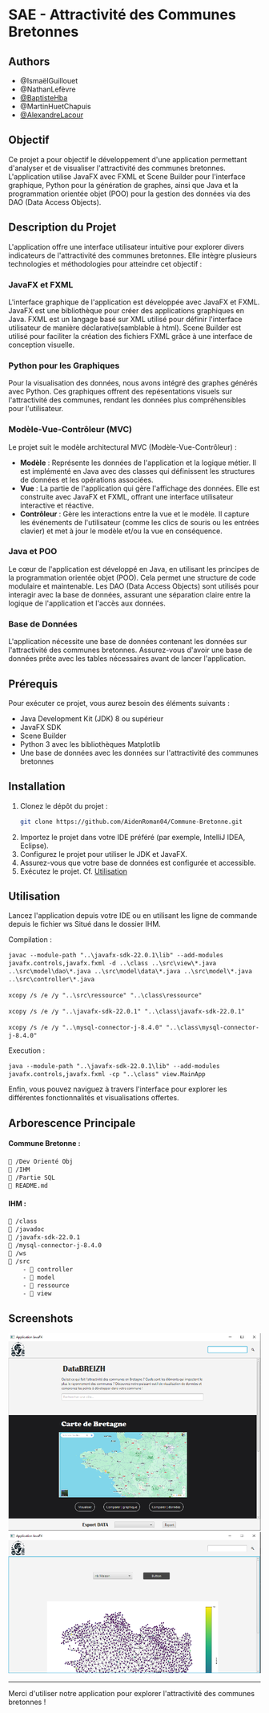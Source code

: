 # SAE - Attractivité des Communes Bretonnes

## Authors

- @IsmaëlGuillouet
- @NathanLefèvre
- [@BaptisteHba](https://github.com/BaptisteHba)
- @MartinHuetChapuis
- [@AlexandreLacour](https://github.com/AidenRoman04)

## Objectif

Ce projet a pour objectif le développement d'une application permettant d'analyser et de visualiser l'attractivité des communes bretonnes. L'application utilise JavaFX avec FXML et Scene Builder pour l'interface graphique, Python pour la génération de graphes, ainsi que Java et la programmation orientée objet (POO) pour la gestion des données via des DAO (Data Access Objects).

## Description du Projet

L'application offre une interface utilisateur intuitive pour explorer divers indicateurs de l'attractivité des communes bretonnes. Elle intègre plusieurs technologies et méthodologies pour atteindre cet objectif :

### JavaFX et FXML

L'interface graphique de l'application est développée avec JavaFX et FXML. JavaFX est une bibliothèque pour créer des applications graphiques en Java. FXML est un langage basé sur XML utilisé pour définir l'interface utilisateur de manière déclarative(samblable à html). Scene Builder est utilisé pour faciliter la création des fichiers FXML grâce à une interface de conception visuelle.

### Python pour les Graphiques

Pour la visualisation des données, nous avons intégré des graphes générés avec Python. Ces graphiques offrent des repésentations visuels sur l'attractivité des communes, rendant les données plus compréhensibles pour l'utilisateur.

### Modèle-Vue-Contrôleur (MVC)

Le projet suit le modèle architectural MVC (Modèle-Vue-Contrôleur) :

- **Modèle** : Représente les données de l'application et la logique métier. Il est implémenté en Java avec des classes qui définissent les structures de données et les opérations associées.
- **Vue** : La partie de l'application qui gère l'affichage des données. Elle est construite avec JavaFX et FXML, offrant une interface utilisateur interactive et réactive.
- **Contrôleur** : Gère les interactions entre la vue et le modèle. Il capture les événements de l'utilisateur (comme les clics de souris ou les entrées clavier) et met à jour le modèle et/ou la vue en conséquence.

### Java et POO

Le cœur de l'application est développé en Java, en utilisant les principes de la programmation orientée objet (POO). Cela permet une structure de code modulaire et maintenable. Les DAO (Data Access Objects) sont utilisés pour interagir avec la base de données, assurant une séparation claire entre la logique de l'application et l'accès aux données.

### Base de Données

L'application nécessite une base de données contenant les données sur l'attractivité des communes bretonnes. Assurez-vous d'avoir une base de données prête avec les tables nécessaires avant de lancer l'application.

## Prérequis

Pour exécuter ce projet, vous aurez besoin des éléments suivants :

- Java Development Kit (JDK) 8 ou supérieur
- JavaFX SDK
- Scene Builder
- Python 3 avec les bibliothèques Matplotlib
- Une base de données avec les données sur l'attractivité des communes bretonnes

## Installation

1. Clonez le dépôt du projet :
   ```bash
   git clone https://github.com/AidenRoman04/Commune-Bretonne.git
   ```
2. Importez le projet dans votre IDE préféré (par exemple, IntelliJ IDEA, Eclipse).
3. Configurez le projet pour utiliser le JDK et JavaFX.
4. Assurez-vous que votre base de données est configurée et accessible.
5. Exécutez le projet. Cf. [Utilisation](#Utilisation)

## Utilisation

Lancez l'application depuis votre IDE ou en utilisant les ligne de commande depuis le fichier ws Situé dans le dossier IHM.

Compilation :

    javac --module-path "..\javafx-sdk-22.0.1\lib" --add-modules javafx.controls,javafx.fxml -d ..\class ..\src\view\*.java ..\src\model\dao\*.java ..\src\model\data\*.java ..\src\model\*.java ..\src\controller\*.java

    xcopy /s /e /y "..\src\ressource" "..\class\ressource"

    xcopy /s /e /y "..\javafx-sdk-22.0.1" "..\class\javafx-sdk-22.0.1"

    xcopy /s /e /y "..\mysql-connector-j-8.4.0" "..\class\mysql-connector-j-8.4.0"

Execution :

    java --module-path "..\javafx-sdk-22.0.1\lib" --add-modules javafx.controls,javafx.fxml -cp "..\class" view.MainApp

Enfin, vous pouvez naviguez à travers l'interface pour explorer les différentes fonctionnalités et visualisations offertes.

## Arborescence Principale

#### Commune Bretonne :

    📁 /Dev Orienté Obj
    📁 /IHM
    📁 /Partie SQL
    📄 README.md

#### IHM :

    📁 /class
    📁 /javadoc
    📁 /javafx-sdk-22.0.1
    📁 /mysql-connector-j-8.4.0
    📁 /ws
    📁 /src
        - 📁 controller
        - 📁 model
        - 📁 ressource
        - 📁 view

## Screenshots

![App Screenshot](/screenshot/screen1.png)
![App Screenshot](/screenshot/screen2.png)

---

Merci d'utiliser notre application pour explorer l'attractivité des communes bretonnes !
